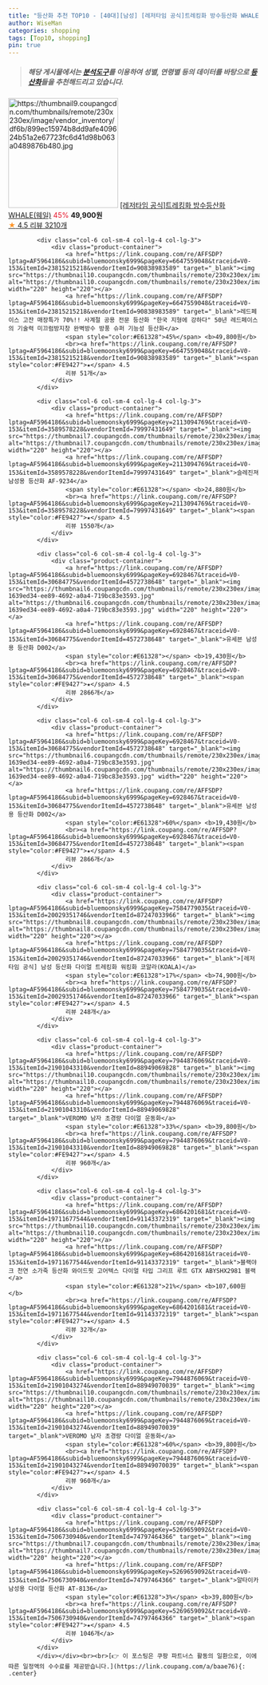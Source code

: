 ```yaml
---
title: "등산화 추천 TOP10 - [40대][남성] [레저타임 공식]트레킹화 방수등산화 WHALE(웨일)"
author: WiseMan
categories: shopping
tags: [Top10, shopping]
pin: true
---
```


> ##### 해당 게시물에서는 [**분석도구**](https://itemscout.io/)를 이용하여 **성별**, **연령별** 등의 데이터를 바탕으로 [**등산화**](https://link.coupang.com/a/baae76)들을 추천해드리고 있습니다.
<div class="container"><div class="row">
            <div class="col-6 col-sm-4 col-lg-4 col-lg-3">
                <div class="product-container">
                    <a href="https://link.coupang.com/re/AFFSDP?lptag=AF5964186&subid=bluemoonsky6999&pageKey=8056626621&traceid=V0-153&itemId=22617000925&vendorItemId=86625454279" target="_blank"><img src="https://thumbnail9.coupangcdn.com/thumbnails/remote/230x230ex/image/vendor_inventory/df6b/899ec15974b8dd9afe409624b51a2e67723fc6d41d98b063a0489876b480.jpg" alt="https://thumbnail9.coupangcdn.com/thumbnails/remote/230x230ex/image/vendor_inventory/df6b/899ec15974b8dd9afe409624b51a2e67723fc6d41d98b063a0489876b480.jpg" width="220" height="220"></a>
                    <a href="https://link.coupang.com/re/AFFSDP?lptag=AF5964186&subid=bluemoonsky6999&pageKey=8056626621&traceid=V0-153&itemId=22617000925&vendorItemId=86625454279" target="_blank">[레저타임 공식]트레킹화 방수등산화 WHALE(웨일)</a>
                    <span style="color:#E61328">45%</span> <b>49,900원</b>
                    <br><a href="https://link.coupang.com/re/AFFSDP?lptag=AF5964186&subid=bluemoonsky6999&pageKey=8056626621&traceid=V0-153&itemId=22617000925&vendorItemId=86625454279" target="_blank"><span style="color:#FE9427">★</span> 4.5
                    리뷰 3210개</a>
                </div>
            </div>
            
            <div class="col-6 col-sm-4 col-lg-4 col-lg-3">
                <div class="product-container">
                    <a href="https://link.coupang.com/re/AFFSDP?lptag=AF5964186&subid=bluemoonsky6999&pageKey=6647559048&traceid=V0-153&itemId=23815215218&vendorItemId=90838983589" target="_blank"><img src="https://thumbnail10.coupangcdn.com/thumbnails/remote/230x230ex/image/vendor_inventory/7d1a/ac97166175c3a14754c195ef8d314b0d8ca547d3e06ccc2b535dd7107cf6.png" alt="https://thumbnail10.coupangcdn.com/thumbnails/remote/230x230ex/image/vendor_inventory/7d1a/ac97166175c3a14754c195ef8d314b0d8ca547d3e06ccc2b535dd7107cf6.png" width="220" height="220"></a>
                    <a href="https://link.coupang.com/re/AFFSDP?lptag=AF5964186&subid=bluemoonsky6999&pageKey=6647559048&traceid=V0-153&itemId=23815215218&vendorItemId=90838983589" target="_blank">레드페이스 고잔 매장특가 70%!! 사계절 공용 전문 등산화 "한국 지형에 강하다" 50년 레드페이스의 기술력 미끄럼방지창 완벽방수 방풍 슈퍼 기능성 등산화</a>
                    <span style="color:#E61328">45%</span> <b>49,800원</b>
                    <br><a href="https://link.coupang.com/re/AFFSDP?lptag=AF5964186&subid=bluemoonsky6999&pageKey=6647559048&traceid=V0-153&itemId=23815215218&vendorItemId=90838983589" target="_blank"><span style="color:#FE9427">★</span> 4.5
                    리뷰 51개</a>
                </div>
            </div>
            
            <div class="col-6 col-sm-4 col-lg-4 col-lg-3">
                <div class="product-container">
                    <a href="https://link.coupang.com/re/AFFSDP?lptag=AF5964186&subid=bluemoonsky6999&pageKey=2113094769&traceid=V0-153&itemId=3589578228&vendorItemId=79997431649" target="_blank"><img src="https://thumbnail7.coupangcdn.com/thumbnails/remote/230x230ex/image/vendor_inventory/53ee/e84c57875824267dc2d501d2e60a49a3da6e404da170d85562bcb84cef8a.jpg" alt="https://thumbnail7.coupangcdn.com/thumbnails/remote/230x230ex/image/vendor_inventory/53ee/e84c57875824267dc2d501d2e60a49a3da6e404da170d85562bcb84cef8a.jpg" width="220" height="220"></a>
                    <a href="https://link.coupang.com/re/AFFSDP?lptag=AF5964186&subid=bluemoonsky6999&pageKey=2113094769&traceid=V0-153&itemId=3589578228&vendorItemId=79997431649" target="_blank">슬레진져 남성용 등산화 AF-9234</a>
                    <span style="color:#E61328"></span> <b>24,880원</b>
                    <br><a href="https://link.coupang.com/re/AFFSDP?lptag=AF5964186&subid=bluemoonsky6999&pageKey=2113094769&traceid=V0-153&itemId=3589578228&vendorItemId=79997431649" target="_blank"><span style="color:#FE9427">★</span> 4.5
                    리뷰 1550개</a>
                </div>
            </div>
            
            <div class="col-6 col-sm-4 col-lg-4 col-lg-3">
                <div class="product-container">
                    <a href="https://link.coupang.com/re/AFFSDP?lptag=AF5964186&subid=bluemoonsky6999&pageKey=6928467&traceid=V0-153&itemId=30684775&vendorItemId=4572738648" target="_blank"><img src="https://thumbnail6.coupangcdn.com/thumbnails/remote/230x230ex/image/retail/images/3047123650901048-1639ed34-ee89-4692-a0a4-719bc83e3593.jpg" alt="https://thumbnail6.coupangcdn.com/thumbnails/remote/230x230ex/image/retail/images/3047123650901048-1639ed34-ee89-4692-a0a4-719bc83e3593.jpg" width="220" height="220"></a>
                    <a href="https://link.coupang.com/re/AFFSDP?lptag=AF5964186&subid=bluemoonsky6999&pageKey=6928467&traceid=V0-153&itemId=30684775&vendorItemId=4572738648" target="_blank">유세븐 남성용 등산화 D002</a>
                    <span style="color:#E61328"></span> <b>19,430원</b>
                    <br><a href="https://link.coupang.com/re/AFFSDP?lptag=AF5964186&subid=bluemoonsky6999&pageKey=6928467&traceid=V0-153&itemId=30684775&vendorItemId=4572738648" target="_blank"><span style="color:#FE9427">★</span> 4.5
                    리뷰 2866개</a>
                </div>
            </div>
            
            <div class="col-6 col-sm-4 col-lg-4 col-lg-3">
                <div class="product-container">
                    <a href="https://link.coupang.com/re/AFFSDP?lptag=AF5964186&subid=bluemoonsky6999&pageKey=6928467&traceid=V0-153&itemId=30684775&vendorItemId=4572738648" target="_blank"><img src="https://thumbnail6.coupangcdn.com/thumbnails/remote/230x230ex/image/retail/images/3047123650901048-1639ed34-ee89-4692-a0a4-719bc83e3593.jpg" alt="https://thumbnail6.coupangcdn.com/thumbnails/remote/230x230ex/image/retail/images/3047123650901048-1639ed34-ee89-4692-a0a4-719bc83e3593.jpg" width="220" height="220"></a>
                    <a href="https://link.coupang.com/re/AFFSDP?lptag=AF5964186&subid=bluemoonsky6999&pageKey=6928467&traceid=V0-153&itemId=30684775&vendorItemId=4572738648" target="_blank">유세븐 남성용 등산화 D002</a>
                    <span style="color:#E61328">60%</span> <b>19,430원</b>
                    <br><a href="https://link.coupang.com/re/AFFSDP?lptag=AF5964186&subid=bluemoonsky6999&pageKey=6928467&traceid=V0-153&itemId=30684775&vendorItemId=4572738648" target="_blank"><span style="color:#FE9427">★</span> 4.5
                    리뷰 2866개</a>
                </div>
            </div>
            
            <div class="col-6 col-sm-4 col-lg-4 col-lg-3">
                <div class="product-container">
                    <a href="https://link.coupang.com/re/AFFSDP?lptag=AF5964186&subid=bluemoonsky6999&pageKey=7584779035&traceid=V0-153&itemId=20029351746&vendorItemId=87247033966" target="_blank"><img src="https://thumbnail8.coupangcdn.com/thumbnails/remote/230x230ex/image/vendor_inventory/dfd2/3008b118101d60789f5c05274e1c686fddf6a2f1d3eee5b1fa2cb487b1b7.jpg" alt="https://thumbnail8.coupangcdn.com/thumbnails/remote/230x230ex/image/vendor_inventory/dfd2/3008b118101d60789f5c05274e1c686fddf6a2f1d3eee5b1fa2cb487b1b7.jpg" width="220" height="220"></a>
                    <a href="https://link.coupang.com/re/AFFSDP?lptag=AF5964186&subid=bluemoonsky6999&pageKey=7584779035&traceid=V0-153&itemId=20029351746&vendorItemId=87247033966" target="_blank">[레저타임 공식] 남성 등산화 다이얼 트레킹화 워킹화 코알라(KOALA)</a>
                    <span style="color:#E61328">17%</span> <b>74,900원</b>
                    <br><a href="https://link.coupang.com/re/AFFSDP?lptag=AF5964186&subid=bluemoonsky6999&pageKey=7584779035&traceid=V0-153&itemId=20029351746&vendorItemId=87247033966" target="_blank"><span style="color:#FE9427">★</span> 4.5
                    리뷰 248개</a>
                </div>
            </div>
            
            <div class="col-6 col-sm-4 col-lg-4 col-lg-3">
                <div class="product-container">
                    <a href="https://link.coupang.com/re/AFFSDP?lptag=AF5964186&subid=bluemoonsky6999&pageKey=7944876069&traceid=V0-153&itemId=21901043310&vendorItemId=88949069828" target="_blank"><img src="https://thumbnail10.coupangcdn.com/thumbnails/remote/230x230ex/image/vendor_inventory/c329/47a124ab40c0259d0a3d4d3b1df7db4fdeeaeab15b513cb8a16e1b0990ac.jpg" alt="https://thumbnail10.coupangcdn.com/thumbnails/remote/230x230ex/image/vendor_inventory/c329/47a124ab40c0259d0a3d4d3b1df7db4fdeeaeab15b513cb8a16e1b0990ac.jpg" width="220" height="220"></a>
                    <a href="https://link.coupang.com/re/AFFSDP?lptag=AF5964186&subid=bluemoonsky6999&pageKey=7944876069&traceid=V0-153&itemId=21901043310&vendorItemId=88949069828" target="_blank">VEROMO 남자 초경량 다이얼 운동화</a>
                    <span style="color:#E61328">33%</span> <b>39,800원</b>
                    <br><a href="https://link.coupang.com/re/AFFSDP?lptag=AF5964186&subid=bluemoonsky6999&pageKey=7944876069&traceid=V0-153&itemId=21901043310&vendorItemId=88949069828" target="_blank"><span style="color:#FE9427">★</span> 4.5
                    리뷰 960개</a>
                </div>
            </div>
            
            <div class="col-6 col-sm-4 col-lg-4 col-lg-3">
                <div class="product-container">
                    <a href="https://link.coupang.com/re/AFFSDP?lptag=AF5964186&subid=bluemoonsky6999&pageKey=6864201681&traceid=V0-153&itemId=19711677544&vendorItemId=91143372319" target="_blank"><img src="https://thumbnail10.coupangcdn.com/thumbnails/remote/230x230ex/image/vendor_inventory/cfcc/bc1a23440003006e9046bb9265511748ca46cbd5f94eb671ec660b61e893.jpg" alt="https://thumbnail10.coupangcdn.com/thumbnails/remote/230x230ex/image/vendor_inventory/cfcc/bc1a23440003006e9046bb9265511748ca46cbd5f94eb671ec660b61e893.jpg" width="220" height="220"></a>
                    <a href="https://link.coupang.com/re/AFFSDP?lptag=AF5964186&subid=bluemoonsky6999&pageKey=6864201681&traceid=V0-153&itemId=19711677544&vendorItemId=91143372319" target="_blank">블랙야크 천연 소가죽 등산화 와이드핏 고어텍스 다이얼 타입 그리프 루트 GTX ABYSHX2981 블랙</a>
                    <span style="color:#E61328">21%</span> <b>107,600원</b>
                    <br><a href="https://link.coupang.com/re/AFFSDP?lptag=AF5964186&subid=bluemoonsky6999&pageKey=6864201681&traceid=V0-153&itemId=19711677544&vendorItemId=91143372319" target="_blank"><span style="color:#FE9427">★</span> 4.5
                    리뷰 32개</a>
                </div>
            </div>
            
            <div class="col-6 col-sm-4 col-lg-4 col-lg-3">
                <div class="product-container">
                    <a href="https://link.coupang.com/re/AFFSDP?lptag=AF5964186&subid=bluemoonsky6999&pageKey=7944876069&traceid=V0-153&itemId=21901043274&vendorItemId=88949070039" target="_blank"><img src="https://thumbnail10.coupangcdn.com/thumbnails/remote/230x230ex/image/vendor_inventory/c329/47a124ab40c0259d0a3d4d3b1df7db4fdeeaeab15b513cb8a16e1b0990ac.jpg" alt="https://thumbnail10.coupangcdn.com/thumbnails/remote/230x230ex/image/vendor_inventory/c329/47a124ab40c0259d0a3d4d3b1df7db4fdeeaeab15b513cb8a16e1b0990ac.jpg" width="220" height="220"></a>
                    <a href="https://link.coupang.com/re/AFFSDP?lptag=AF5964186&subid=bluemoonsky6999&pageKey=7944876069&traceid=V0-153&itemId=21901043274&vendorItemId=88949070039" target="_blank">VEROMO 남자 초경량 다이얼 운동화</a>
                    <span style="color:#E61328">60%</span> <b>39,800원</b>
                    <br><a href="https://link.coupang.com/re/AFFSDP?lptag=AF5964186&subid=bluemoonsky6999&pageKey=7944876069&traceid=V0-153&itemId=21901043274&vendorItemId=88949070039" target="_blank"><span style="color:#FE9427">★</span> 4.5
                    리뷰 960개</a>
                </div>
            </div>
            
            <div class="col-6 col-sm-4 col-lg-4 col-lg-3">
                <div class="product-container">
                    <a href="https://link.coupang.com/re/AFFSDP?lptag=AF5964186&subid=bluemoonsky6999&pageKey=5269659092&traceid=V0-153&itemId=7506730940&vendorItemId=74797464366" target="_blank"><img src="https://thumbnail7.coupangcdn.com/thumbnails/remote/230x230ex/image/rs_quotation_api/eng9n2uk/d325f5fb630b47f3ad031ad36b31e734.jpg" alt="https://thumbnail7.coupangcdn.com/thumbnails/remote/230x230ex/image/rs_quotation_api/eng9n2uk/d325f5fb630b47f3ad031ad36b31e734.jpg" width="220" height="220"></a>
                    <a href="https://link.coupang.com/re/AFFSDP?lptag=AF5964186&subid=bluemoonsky6999&pageKey=5269659092&traceid=V0-153&itemId=7506730940&vendorItemId=74797464366" target="_blank">알타이카 남성용 다이얼 등산화 AT-8136</a>
                    <span style="color:#E61328">3%</span> <b>39,800원</b>
                    <br><a href="https://link.coupang.com/re/AFFSDP?lptag=AF5964186&subid=bluemoonsky6999&pageKey=5269659092&traceid=V0-153&itemId=7506730940&vendorItemId=74797464366" target="_blank"><span style="color:#FE9427">★</span> 4.5
                    리뷰 1046개</a>
                </div>
            </div>
            </div></div><br><br>[👉 이 포스팅은 쿠팡 파트너스 활동의 일환으로, 이에 따른 일정액의 수수료를 제공받습니다.](https://link.coupang.com/a/baae76){: .center}